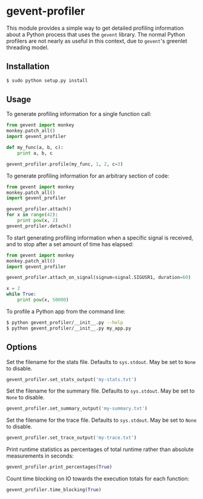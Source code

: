 # gevent-profiler

This module provides a simple way to get detailed profiling information
about a Python process that uses the `gevent` library.  The normal Python
profilers are not nearly as useful in this context, due to `gevent`'s
greenlet threading model.

## Installation

```bash
$ sudo python setup.py install
```

## Usage

To generate profiling information for a single function call:

```python
from gevent import monkey
monkey.patch_all()
import gevent_profiler

def my_func(a, b, c):
    print a, b, c

gevent_profiler.profile(my_func, 1, 2, c=3)
```

To generate profiling information for an arbitrary section of code:

```python
from gevent import monkey
monkey.patch_all()
import gevent_profiler

gevent_profiler.attach()
for x in range(42):
    print pow(x, 2)
gevent_profiler.detach()
```

To start generating profiling information when a specific signal is received,
and to stop after a set amount of time has elapsed:

```python
from gevent import monkey
monkey.patch_all()
import gevent_profiler

gevent_profiler.attach_on_signal(signum=signal.SIGUSR1, duration=60)

x = 2
while True:
    print pow(x, 50000)
```

To profile a Python app from the command line:

```bash
$ python gevent_profiler/__init__.py --help
$ python gevent_profiler/__init__.py my_app.py
```

## Options

Set the filename for the stats file.  Defaults to `sys.stdout`.  May be set to `None` to disable.

```python
gevent_profiler.set_stats_output('my-stats.txt')
```

Set the filename for the summary file.  Defaults to `sys.stdout`.  May be set to `None` to disable.

```python
gevent_profiler.set_summary_output('my-summary.txt')
```

Set the filename for the trace file.  Defaults to `sys.stdout`.  May be set to `None` to disable.

```python
gevent_profiler.set_trace_output('my-trace.txt')
```

Print runtime statistics as percentages of total runtime rather than absolute measurements in seconds:

```python
gevent_profiler.print_percentages(True)
```

Count time blocking on IO towards the execution totals for each function:

```python
gevent_profiler.time_blocking(True)
```
